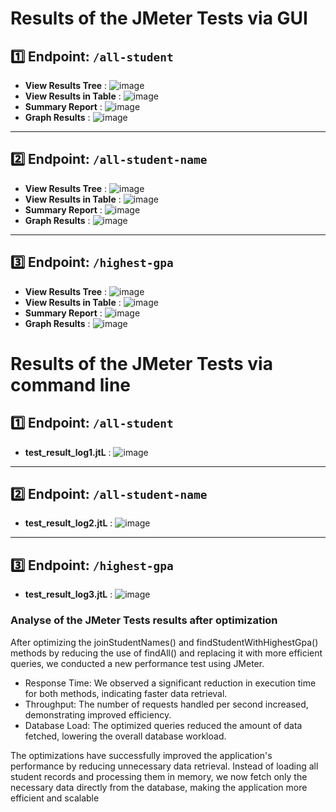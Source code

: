 # Results of the JMeter Tests via GUI

## 1️⃣ Endpoint: `/all-student`
- **View Results Tree** : ![image](screenshots/all-student-tree.png)
- **View Results in Table** : ![image](screenshots/all-student-table.png)
- **Summary Report** : ![image](screenshots/all-student-summary.png)
- **Graph Results** : ![image](screenshots/all-student-graph.png)

---

## 2️⃣ Endpoint: `/all-student-name`
- **View Results Tree** : ![image](screenshots/all-student-name-tree.png)
- **View Results in Table** : ![image](screenshots/all-student-name-table.png)
- **Summary Report** : ![image](screenshots/all-student-name-summary.png)
- **Graph Results** : ![image](screenshots/all-student-name-graph.png)

---

## 3️⃣ Endpoint: `/highest-gpa`
- **View Results Tree** : ![image](screenshots/highest-gpa-tree.png)
- **View Results in Table** : ![image](screenshots/highest-gpa-table.png)
- **Summary Report** : ![image](screenshots/highest-gpa-summary.png)
- **Graph Results** : ![image](screenshots/highest-gpa-graph.png)


# Results of the JMeter Tests via command line

## 1️⃣ Endpoint: `/all-student`
- **test_result_log1.jtL** : ![image](screenshots/test-1-viacommandline.png)

---

## 2️⃣ Endpoint: `/all-student-name`
- **test_result_log2.jtL** : ![image](screenshots/test-2-viacommandline.png)

---

## 3️⃣ Endpoint: `/highest-gpa`
- **test_result_log3.jtL** : ![image](screenshots/test-3-viacommandline.png)


### Analyse of the JMeter Tests results after optimization

After optimizing the joinStudentNames() and findStudentWithHighestGpa() methods by reducing the use of findAll() and replacing it with more efficient queries, we conducted a new performance test using JMeter.

- Response Time: We observed a significant reduction in execution time for both methods, indicating faster data retrieval.
- Throughput: The number of requests handled per second increased, demonstrating improved efficiency.
- Database Load: The optimized queries reduced the amount of data fetched, lowering the overall database workload.

The optimizations have successfully improved the application's performance by reducing unnecessary data retrieval. Instead of loading all student records and processing them in memory, we now fetch only the necessary data directly from the database, making the application more efficient and scalable
